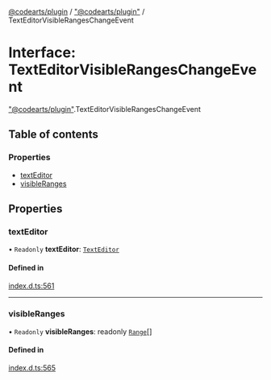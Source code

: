 [@codearts/plugin](../README.md) / ["@codearts/plugin"](../modules/_codearts_plugin_.md) / TextEditorVisibleRangesChangeEvent

# Interface: TextEditorVisibleRangesChangeEvent

["@codearts/plugin"](../modules/_codearts_plugin_.md).TextEditorVisibleRangesChangeEvent

## Table of contents

### Properties

- [textEditor](codearts_plugin_.TextEditorVisibleRangesChangeEvent.md#texteditor)
- [visibleRanges](codearts_plugin_.TextEditorVisibleRangesChangeEvent.md#visibleranges)

## Properties

### textEditor

• `Readonly` **textEditor**: [`TextEditor`](codearts_plugin_.TextEditor.md)

#### Defined in

[index.d.ts:561](https://github.com/huaweicloud/cloudide-plugin-api/blob/203b986/index.d.ts#L561)

___

### visibleRanges

• `Readonly` **visibleRanges**: readonly [`Range`](../classes/codearts_plugin_.Range.md)[]

#### Defined in

[index.d.ts:565](https://github.com/huaweicloud/cloudide-plugin-api/blob/203b986/index.d.ts#L565)
